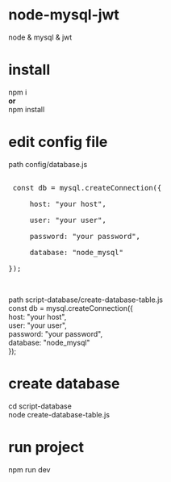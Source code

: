 # node-mysql-jwt
node &amp; mysql &amp; jwt

# install
npm i<br>
<b>or</b><br> 
npm install

# edit config file 
path config/database.js<br>
 <pre> 
 const db = mysql.createConnection({<br>
     host: "your host",<br>
     user: "your user",<br>
     password: "your password",<br>
     database: "node_mysql"<br>
});
</pre>
<br>

path script-database/create-database-table.js<br>
const db = mysql.createConnection({<br>
    host: "your host",<br>
    user: "your user",<br>
    password: "your password",<br>
    database: "node_mysql"<br>
});<br>


# create database
cd script-database <br>
node create-database-table.js

# run project
npm run dev
